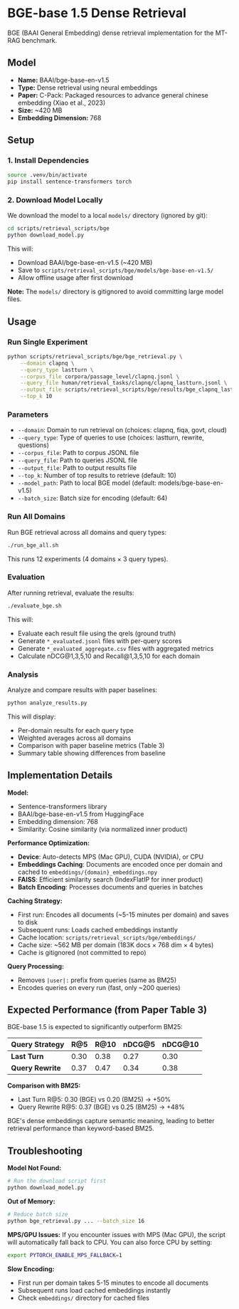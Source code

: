 # BGE-base 1.5 Dense Retrieval

BGE (BAAI General Embedding) dense retrieval implementation for the MT-RAG benchmark.

## Model

- **Name:** BAAI/bge-base-en-v1.5
- **Type:** Dense retrieval using neural embeddings
- **Paper:** C-Pack: Packaged resources to advance general chinese embedding (Xiao et al., 2023)
- **Size:** ~420 MB
- **Embedding Dimension:** 768

## Setup

### 1. Install Dependencies

```bash
source .venv/bin/activate
pip install sentence-transformers torch
```

### 2. Download Model Locally

We download the model to a local `models/` directory (ignored by git):

```bash
cd scripts/retrieval_scripts/bge
python download_model.py
```

This will:
- Download BAAI/bge-base-en-v1.5 (~420 MB)
- Save to `scripts/retrieval_scripts/bge/models/bge-base-en-v1.5/`
- Allow offline usage after first download

**Note:** The `models/` directory is gitignored to avoid committing large model files.

## Usage

### Run Single Experiment

```bash
python scripts/retrieval_scripts/bge/bge_retrieval.py \
    --domain clapnq \
    --query_type lastturn \
    --corpus_file corpora/passage_level/clapnq.jsonl \
    --query_file human/retrieval_tasks/clapnq/clapnq_lastturn.jsonl \
    --output_file scripts/retrieval_scripts/bge/results/bge_clapnq_lastturn.jsonl \
    --top_k 10
```

### Parameters

- `--domain`: Domain to run retrieval on (choices: clapnq, fiqa, govt, cloud)
- `--query_type`: Type of queries to use (choices: lastturn, rewrite, questions)
- `--corpus_file`: Path to corpus JSONL file
- `--query_file`: Path to queries JSONL file
- `--output_file`: Path to output results file
- `--top_k`: Number of top results to retrieve (default: 10)
- `--model_path`: Path to local BGE model (default: models/bge-base-en-v1.5)
- `--batch_size`: Batch size for encoding (default: 64)

### Run All Domains

Run BGE retrieval across all domains and query types:

```bash
./run_bge_all.sh
```

This runs 12 experiments (4 domains × 3 query types).

### Evaluation

After running retrieval, evaluate the results:

```bash
./evaluate_bge.sh
```

This will:
- Evaluate each result file using the qrels (ground truth)
- Generate `*_evaluated.jsonl` files with per-query scores
- Generate `*_evaluated_aggregate.csv` files with aggregated metrics
- Calculate nDCG@1,3,5,10 and Recall@1,3,5,10 for each domain

### Analysis

Analyze and compare results with paper baselines:

```bash
python analyze_results.py
```

This will display:
- Per-domain results for each query type
- Weighted averages across all domains
- Comparison with paper baseline metrics (Table 3)
- Summary table showing differences from baseline

## Implementation Details

**Model:**
- Sentence-transformers library
- BAAI/bge-base-en-v1.5 from HuggingFace
- Embedding dimension: 768
- Similarity: Cosine similarity (via normalized inner product)

**Performance Optimization:**
- **Device**: Auto-detects MPS (Mac GPU), CUDA (NVIDIA), or CPU
- **Embeddings Caching**: Documents are encoded once per domain and cached to `embeddings/{domain}_embeddings.npy`
- **FAISS**: Efficient similarity search (IndexFlatIP for inner product)
- **Batch Encoding**: Processes documents and queries in batches

**Caching Strategy:**
- First run: Encodes all documents (~5-15 minutes per domain) and saves to disk
- Subsequent runs: Loads cached embeddings instantly
- Cache location: `scripts/retrieval_scripts/bge/embeddings/`
- Cache size: ~562 MB per domain (183K docs × 768 dim × 4 bytes)
- Cache is gitignored (not committed to repo)

**Query Processing:**
- Removes `|user|:` prefix from queries (same as BM25)
- Encodes queries on every run (fast, only ~200 queries)

## Expected Performance (from Paper Table 3)

BGE-base 1.5 is expected to significantly outperform BM25:

| Query Strategy | R@5 | R@10 | nDCG@5 | nDCG@10 |
|----------------|-----|------|--------|---------|
| **Last Turn** | 0.30 | 0.38 | 0.27 | 0.30 |
| **Query Rewrite** | 0.37 | 0.47 | 0.34 | 0.38 |

**Comparison with BM25:**
- Last Turn R@5: 0.30 (BGE) vs 0.20 (BM25) → +50%
- Query Rewrite R@5: 0.37 (BGE) vs 0.25 (BM25) → +48%

BGE's dense embeddings capture semantic meaning, leading to better retrieval performance than keyword-based BM25.

## Troubleshooting

**Model Not Found:**
```bash
# Run the download script first
python download_model.py
```

**Out of Memory:**
```bash
# Reduce batch size
python bge_retrieval.py ... --batch_size 16
```

**MPS/GPU Issues:**
If you encounter issues with MPS (Mac GPU), the script will automatically fall back to CPU. You can also force CPU by setting:
```bash
export PYTORCH_ENABLE_MPS_FALLBACK=1
```

**Slow Encoding:**
- First run per domain takes 5-15 minutes to encode all documents
- Subsequent runs load cached embeddings instantly
- Check `embeddings/` directory for cached files


